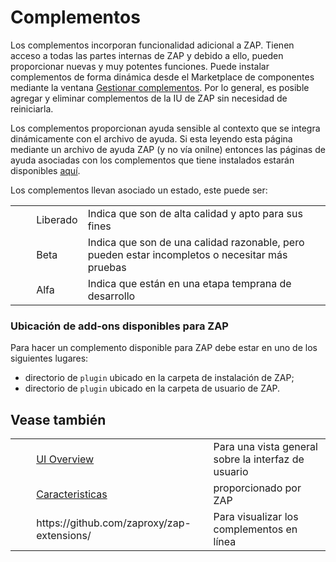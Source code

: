 # Complementos #

Los complementos incorporan funcionalidad adicional a ZAP.
Tienen acceso a todas las partes internas de ZAP y debido a ello, pueden proporcionar nuevas y muy potentes funciones.
Puede instalar complementos de forma dinámica desde el Marketplace de componentes mediante la ventana [Gestionar complementos][].
Por lo general, es posible agregar y eliminar complementos de la IU de ZAP sin necesidad de reiniciarla.


Los complementos proporcionan ayuda sensible al contexto que se integra dinámicamente con el archivo de ayuda.
Si esta leyendo esta página mediante un archivo de ayuda ZAP (y no vía onilne) entonces las páginas de ayuda asociadas con los complementos que tiene instalados estarán disponibles [aquí][aqu].


Los complementos llevan asociado un estado, este puede ser:

<table> 
 <tbody>
  <tr>
   <td>&nbsp;&nbsp;&nbsp;&nbsp;</td>
   <td> Liberado</td>
   <td>Indica que son de alta calidad y apto para sus fines</td>
  </tr> 
  <tr>
   <td>&nbsp;&nbsp;&nbsp;&nbsp;</td>
   <td> Beta</td>
   <td>Indica que son de una calidad razonable, pero pueden estar incompletos o necesitar m&aacute;s pruebas</td>
  </tr> 
  <tr>
   <td>&nbsp;&nbsp;&nbsp;&nbsp;</td>
   <td> Alfa</td>
   <td>Indica que est&aacute;n en una etapa temprana de desarrollo</td>
  </tr> 
 </tbody>
</table>

### Ubicación de add-ons disponibles para ZAP ###

Para hacer un complemento disponible para ZAP debe estar en uno de los siguientes lugares:

 *  directorio de `plugin` ubicado en la carpeta de instalación de ZAP;
 *  directorio de `plugin` ubicado en la carpeta de usuario de ZAP.

## Vease también ##

<table> 
 <tbody>
  <tr>
   <td>&nbsp;&nbsp;&nbsp;&nbsp;</td>
   <td> <a href="HelpUiOverview" rel="nofollow">UI Overview</a></td>
   <td>Para una vista general sobre la interfaz de usuario</td>
  </tr> 
  <tr>
   <td>&nbsp;&nbsp;&nbsp;&nbsp;</td>
   <td> <a href="HelpStartConceptsConcepts" rel="nofollow">Caracteristicas</a></td>
   <td>proporcionado por ZAP</td>
  </tr> 
  <tr>
   <td>&nbsp;&nbsp;&nbsp;&nbsp;</td>
   <td> https://github.com/zaproxy/zap-extensions/</td>
   <td>Para visualizar los complementos en l&iacute;nea</td>
  </tr> 
 </tbody>
</table>


[Gestionar complementos]: HelpUiDialogsManageaddons
[aqu]: HelpAddonIntroduction